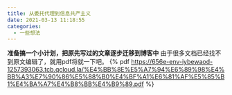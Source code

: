 ```yaml
---
title: 从委托代理到信息共产主义
date: 2021-03-13 11:18:55
categories:
  - 一些想法
---
```


**准备搞一个小计划，把原先写过的文章逐步迁移到博客中**<!-- more -->
由于很多文档已经找不到原文编辑了，就用pdf将就一下吧。
{% pdf https://656e-env-iybewaod-1257393063.tcb.qcloud.la/%E4%BB%8E%E5%A7%94%E6%89%98%E4%BB%A3%E7%90%86%E5%88%B0%E4%BF%A1%E6%81%AF%E5%85%B1%E4%BA%A7%E4%B8%BB%E4%B9%89.pdf %}